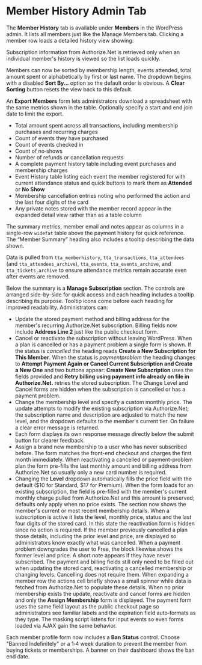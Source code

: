 # Member History Admin Tab

The **Member History** tab is available under **Members** in the WordPress admin. It lists all members just like the Manage Members tab. Clicking a member row loads a detailed history view showing:

Subscription information from Authorize.Net is retrieved only when an individual member's history is viewed so the list loads quickly.

Members can now be sorted by membership length, events attended, total amount spent or alphabetically by first or last name. The dropdown begins with a disabled **Sort By…** option so the default order is obvious. A **Clear Sorting** button resets the view back to this default.

An **Export Members** form lets administrators download a spreadsheet with the same metrics shown in the table. Optionally specify a start and end join date to limit the export.
- Total amount spent across all transactions, including membership purchases and recurring charges
- Count of events they have purchased
- Count of events checked in
- Count of no‑shows
- Number of refunds or cancellation requests
- A complete payment history table including event purchases and membership charges
- Event History table listing each event the member registered for with current attendance status and quick buttons to mark them as **Attended** or **No Show**
- Membership cancellation entries noting who performed the action and the last four digits of the card
- Any private notes stored with the member record appear in the expanded detail view rather than as a table column

The summary metrics, member email and notes appear as columns in a single-row `widefat` table above the payment history for quick reference. The “Member Summary” heading also includes a tooltip describing the data shown.

Data is pulled from `tta_memberhistory`, `tta_transactions`, `tta_attendees` (and
`tta_attendees_archive`), `tta_events`, `tta_events_archive`, and
`tta_tickets_archive` to ensure attendance metrics remain accurate even after
events are removed.

Below the summary is a **Manage Subscription** section. The controls are arranged side-by-side for quick access and each heading includes a tooltip describing its purpose. Tooltip icons come before each heading for improved readability. Administrators can:

 - Update the stored payment method and billing address for the member's recurring Authorize.Net subscription. Billing fields now include **Address Line 2** just like the public checkout form.
 - Cancel or reactivate the subscription without leaving WordPress. When a plan is
    cancelled or has a payment problem a single form is shown. If the status is
   *cancelled* the heading reads **Create a New Subscription for This Member**.
   When the status is *paymentproblem* the heading changes to
   **Attempt Payment Again or Cancel Current Subscription and Create a New One** and two buttons appear:
   **Create New Subscription** uses the fields provided and
   **Retry billing using payment info already on file in Authorize.Net.**
   retries the stored subscription. The Change Level and Cancel forms are hidden
   when the subscription is cancelled or has a payment problem.
- Change the membership level and specify a custom monthly price. The update attempts to modify the existing subscription via Authorize.Net; the subscription name and description are adjusted to match the new level, and the dropdown defaults to the member's current tier. On failure a clear error message is returned.
- Each form displays its own response message directly below the submit button for clearer feedback.
- Assign a brand new membership to a user who has never subscribed before. The form matches the front-end checkout and charges the first month immediately. When reactivating a cancelled or payment-problem plan the form pre-fills the last monthly amount and billing address from Authorize.Net so usually only a new card number is required.
- Changing the **Level** dropdown automatically fills the price field with the default ($10 for Standard, $17 for Premium). When the form loads for an existing subscription, the field is pre-filled with the member's current monthly charge pulled from Authorize.Net and this amount is preserved; defaults only apply when no price exists.
The section now shows the member's current or most recent membership details. When a subscription is active it lists the level, monthly price, status and the last four digits of the stored card. In this state the reactivation form is hidden since no action is required. If the member previously cancelled a plan those details, including the prior level and price, are displayed so administrators know exactly what was cancelled. When a payment problem downgrades the user to Free, the block likewise shows the former level and price. A short note appears if they have never subscribed. The payment and billing fields still only need to be filled out when updating the stored card, reactivating a cancelled membership or changing levels. Cancelling does not require them.
When expanding a member row the actions cell briefly shows a small spinner while data is fetched from Authorize.Net to populate these details.
When no prior membership exists the update, reactivate and cancel forms are hidden and only the **Assign Membership** form is displayed.
The payment form uses the same field layout as the public checkout page so administrators see familiar labels and the expiration field auto‑formats as they type. The masking script listens for input events so even forms loaded via AJAX gain the same behavior.

Each member profile form now includes a **Ban Status** control. Choose "Banned Indefinitely" or a 1‑4 week duration to prevent the member from buying tickets or memberships. A banner on their dashboard shows the ban end date.
